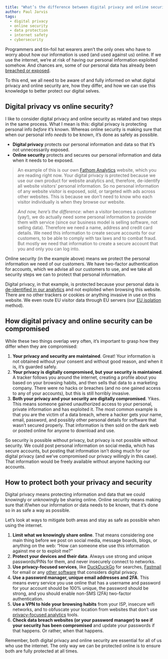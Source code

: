 ```yaml
title: "What’s the difference between digital privacy and online security?"
author: Paul Jarvis
tags:
  - digital privacy
  - online security
  - data protection
  - internet safety
  - cybersecurity
```

Programmers and tin-foil hat wearers aren’t the only ones who have to worry about how our information is used (and used against us) online. If we use the internet, we’re at risk of having our personal information exploited somehow. And chances are, some of our personal data has already been [breached or exposed](https://en.wikipedia.org/wiki/List_of_data_breaches).

To this end, we all need to be aware of and fully informed on what digital privacy and online security are, how they differ, and how we can use this knowledge to better protect our digital selves.

Digital privacy vs online security?
-----------------------------------

I like to consider digital privacy and online security as related and two steps in the same process. What I mean is this: digital privacy is protecting personal info _before_ it’s known. Whereas online security is making sure that when our personal info _needs_ to be known, it’s done as safely as possible.

*   **Digital privacy** protects our personal information and data so that it’s not unnecessarily exposed.
*   **Online security** protects and secures our personal information and data when it needs to be exposed.

> An example of this is our own [Fathom Analytics](https://usefathom.com/) website, which you are reading right now. Your digital privacy is protected because we use our own product for website analytics and, therefore, de-identify all website visitors’ personal information. So no personal information of any website visitor is exposed, sold, or targeted with ads across other websites. This is because we don’t need to know who each visitor individually is when they browse our website.
> 
> _And now, here’s the difference_: when a visitor becomes a customer (yay!), we do actually need some personal information to provide them with service (since our business model is selling software, not selling data). Therefore we need a name, address and credit card details. We need this information to create secure accounts for our customers, to be able to comply with tax laws and to combat fraud. But mostly we need that information to create a secure account that you and only you can log into.

Online security (in the example above) means we protect the personal information we need of our customers. We have two-factor authentication for accounts, which we advise all our customers to use, and we take all security steps we can to protect that personal information.

Digital privacy, in that example, is protected because your personal data is [de-identified in our analytics](https://usefathom.com/blog/anonymization) and not exploited when browsing this website. There are no other trackers or cookies or anything invasive in use on this website. We even route EU visitor data through EU servers (our [EU isolation](https://usefathom.com/blog/eu-isolation) method).

How digital privacy and online security can be compromised
----------------------------------------------------------

While these two things overlap very often, it’s important to grasp how they differ when they are compromised:

1.  **Your privacy and security are maintained**. Great! Your information is not obtained without your consent and without good reason, and when it is, it’s guarded safely.
2.  **Your privacy is digitally compromised, but your security is maintained**. A tracker follows you around the internet, creating a profile about you based on your browsing habits, and then sells that data to a marketing company. There were no hacks or breaches (and no one gained access to any of your accounts), but this is still horribly invasive.
3.  **Both your privacy and your security are digitally compromised**. Yikes. This means someone gained unauthorized access to your personal, private information and has exploited it. The most common example is that you are the victim of a data breach, where a hacker gets your name, email, password, and possibly other personal details for software that wasn’t secured properly. That information is then sold on the dark web or posted online for anyone to download and use.

So security is possible without privacy, but privacy is not possible without security. We could post personal information on social media, which has secure accounts, but posting that information isn’t doing much for our digital privacy (and we’ve compromised our privacy willingly in this case). That information would be freely available without anyone hacking our accounts.

How to protect both your privacy and security
---------------------------------------------

Digital privacy means protecting information and data that we could knowingly or unknowingly be sharing online. Online security means making sure that if/when our information or data needs to be known, that it’s done so in as safe a way as possible.

Let’s look at ways to mitigate both areas and stay as safe as possible when using the internet.

1.  **Limit what we knowingly share online**. That means considering one main thing before we post on social media, message boards, blogs, or anything on the web: “How can someone else use this information against me or to exploit me?”
2.  **Protect your devices and their data**. Always use strong and unique passwords/PINs for them, and never insecurely connect to networks.
3.  **Use privacy-focused services**, like [DuckDuckGo](https://usefathom.com/blog/duckduckgo) for searches, [Fastmail](https://usefathom.com/blog/fastmail) for email or any [other software](https://usefathom.com/blog/privacy-tools) that considers digital privacy.
4.  **Use a password manager, unique email addresses and 2FA**. This means every service you use online that has a username and password for your account should be 100% unique, the password should be strong, and you should enable non-SMS (2FA) two-factor authentication.
5.  **Use a VPN to hide your browsing habits** from your ISP, insecure wifi networks, and to obfuscate your location from websites that don’t use [privacy-focused analytics](https://usefathom.com/why-fathom-analytics/privacy-focused-web-analytics) tools.
6.  **Check data breach websites (or your password manager) to see if your security has been compromised** and update your passwords if that happens. Or rather, when that happens.

Remember, both digital privacy and online security are essential for all of us who use the internet. The only way we can be protected online is to ensure both are fully protected at all times.
